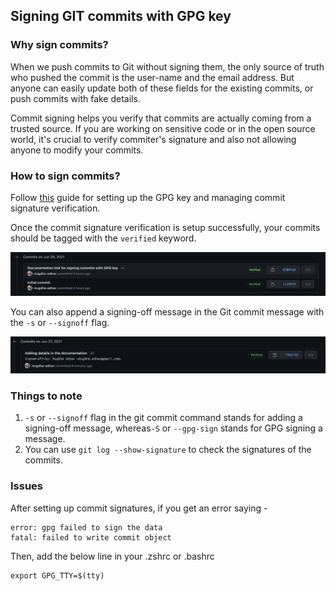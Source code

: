 ## Signing GIT commits with GPG key

### Why sign commits?
When we push commits to Git without signing them, the only source of truth who pushed the commit is the user-name and the email address. But anyone can easily update both of these fields for the existing commits, or push commits with fake details.

Commit signing helps you verify that commits are actually coming from a trusted source. If you are working on sensitive code or in the open source world, it's crucial to verify commiter's signature and also not allowing anyone to modify your commits.

### How to sign commits?
Follow [this](https://docs.github.com/en/github/authenticating-to-github/managing-commit-signature-verification) guide for setting up the GPG key and managing commit signature verification.

Once the commit signature verification is setup successfully, your commits should be tagged with the `verified` keyword.

![verified-git-commit](screenshots/verified-git-commit.png)

You can also append a signing-off message in the Git commit message with the `-s` or `--signoff` flag.

![verified-git-commit-with-message](screenshots/verified-git-commit-with-message.png)

### Things to note
1. `-s` or `--signoff` flag in the git commit command stands for adding a signing-off message, whereas`-S` or `--gpg-sign` stands for GPG signing a message.
2. You can use `git log --show-signature` to check the signatures of the commits.

### Issues
After setting up commit signatures, if you get an error saying -
```
error: gpg failed to sign the data
fatal: failed to write commit object
```
Then, add the below line in your .zshrc or .bashrc
```
export GPG_TTY=$(tty)
```
